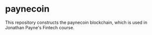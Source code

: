 # paynecoin
This repository constructs the paynecoin blockchain, which is used in Jonathan Payne's Fintech course.
